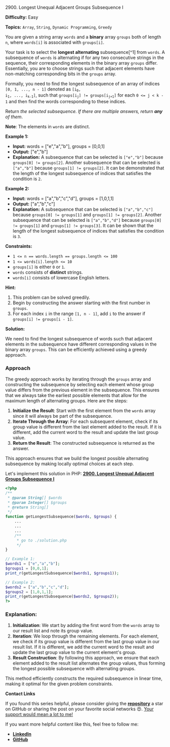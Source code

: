 2900\. Longest Unequal Adjacent Groups Subsequence I

**Difficulty:** Easy

**Topics:** `Array`, `String`, `Dynamic Programming`, `Greedy`

You are given a string array `words` and a **binary** array `groups` both of length `n`, where `words[i]` is associated with `groups[i]`.

Your task is to select the **longest alternating** subsequence[^1] from `words`. A subsequence of `words` is alternating if for any two consecutive strings in the sequence, their corresponding elements in the binary array `groups` differ. Essentially, you are to choose strings such that adjacent elements have non-matching corresponding bits in the `groups` array.

Formally, you need to find the longest subsequence of an array of indices `[0, 1, ..., n - 1]` denoted as <code>[i<sub>0</sub>, i<sub>1</sub>, ..., i<sub>k-1</sub>]</code>, such that <code>groups[i<sub>j</sub>] != groups[i<sub>j+1</sub>]</code> for each `0 <= j < k - 1` and then find the words corresponding to these indices.

Return _the selected subsequence. If there are multiple answers, return **any** of them_.

**Note**: The elements in `words` are distinct.

**Example 1:**

- **Input:** words = ["e","a","b"], groups = [0,0,1]
- **Output:** ["e","b"]
- **Explanation:** A subsequence that can be selected is `["e","b"]` because `groups[0] != groups[2]`. Another subsequence that can be selected is `["a","b"]` because `groups[1] != groups[2]`. It can be demonstrated that the length of the longest subsequence of indices that satisfies the condition is `2`.

**Example 2:**

- **Input:** words = ["a","b","c","d"], groups = [1,0,1,1]
- **Output:** ["a","b","c"]
- **Explanation:** A subsequence that can be selected is `["a","b","c"]` because `groups[0] != groups[1]` and `groups[1] != groups[2]`. Another subsequence that can be selected is `["a","b","d"]` because `groups[0] != groups[1]` and `groups[1] != groups[3]`. It can be shown that the length of the longest subsequence of indices that satisfies the condition is `3`.



**Constraints:**

- `1 <= n == words.length == groups.length <= 100`
- `1 <= words[i].length <= 10`
- `groups[i]` is either `0` or `1`.
- `words` consists of **distinct** strings.
- `words[i]` consists of lowercase English letters.


**Hint:**
1. This problem can be solved greedily.
2. Begin by constructing the answer starting with the first number in `groups`.
3. For each index `i` in the range `[1, n - 1]`, add `i` to the answer if `groups[i] != groups[i - 1]`.



**Solution:**

We need to find the longest subsequence of words such that adjacent elements in the subsequence have different corresponding values in the binary array `groups`. This can be efficiently achieved using a greedy approach.

### Approach
The greedy approach works by iterating through the `groups` array and constructing the subsequence by selecting each element whose group value differs from the previous element in the subsequence. This ensures that we always take the earliest possible elements that allow for the maximum length of alternating groups. Here are the steps:

1. **Initialize the Result**: Start with the first element from the `words` array since it will always be part of the subsequence.
2. **Iterate Through the Array**: For each subsequent element, check if its group value is different from the last element added to the result. If it is different, add the current word to the result and update the last group value.
3. **Return the Result**: The constructed subsequence is returned as the answer.

This approach ensures that we build the longest possible alternating subsequence by making locally optimal choices at each step.

Let's implement this solution in PHP: **[2900. Longest Unequal Adjacent Groups Subsequence I](https://github.com/mah-shamim/leet-code-in-php/tree/main/algorithms/002900-longest-unequal-adjacent-groups-subsequence-i/solution.php)**

```php
<?php
/**
 * @param String[] $words
 * @param Integer[] $groups
 * @return String[]
 */
function getLongestSubsequence($words, $groups) {
    ...
    ...
    ...
    /**
     * go to ./solution.php
     */
}

// Example 1:
$words1 = ["e","a","b"];
$groups1 = [0,0,1];
print_r(getLongestSubsequence($words1, $groups1));

// Example 2:
$words2 = ["a","b","c","d"];
$groups2 = [1,0,1,1];
print_r(getLongestSubsequence($words2, $groups2));
?>
```

### Explanation:

1. **Initialization**: We start by adding the first word from the `words` array to our result list and note its group value.
2. **Iteration**: We loop through the remaining elements. For each element, we check if its group value is different from the last group value in our result list. If it is different, we add the current word to the result and update the last group value to the current element's group.
3. **Result Construction**: By following this approach, we ensure that each element added to the result list alternates the group values, thus forming the longest possible subsequence with alternating groups.

This method efficiently constructs the required subsequence in linear time, making it optimal for the given problem constraints.

**Contact Links**

If you found this series helpful, please consider giving the **[repository](https://github.com/mah-shamim/leet-code-in-php)** a star on GitHub or sharing the post on your favorite social networks 😍. [Your support would mean a lot to me!](https://isolatedcompliments.com/v09uayg6h?key=a647d02f1aafcddaf10536d7cd00bd7c)

If you want more helpful content like this, feel free to follow me:

- **[LinkedIn](https://www.linkedin.com/in/arifulhaque/)**
- **[GitHub](https://github.com/mah-shamim)**